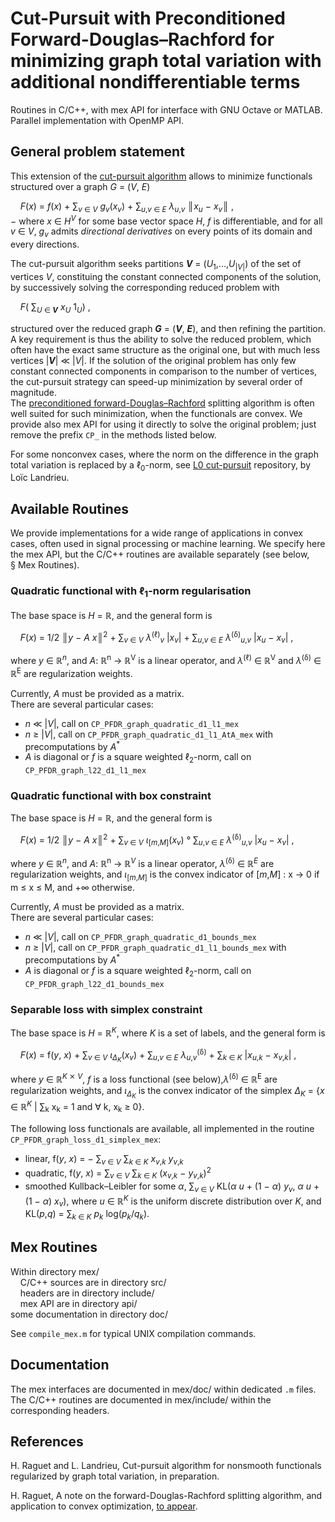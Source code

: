 # Cut-Pursuit with Preconditioned Forward-Douglas–Rachford for minimizing graph total variation with additional nondifferentiable terms
Routines in C/C++, with mex API for interface with GNU Octave or MATLAB.  
Parallel implementation with OpenMP API.  

## General problem statement
This extension of the [cut-pursuit algorithm](https://github.com/loicland/cut-pursuit) allows to minimize functionals structured over a graph _G_ = (_V_, _E_)

    _F_(_x_) = _f_(_x_) + ∑<sub>_v_ ∈ _V_</sub> _g_<sub>_v_</sub>(_x_<sub>_v_</sub>) +
 ∑<sub>_u_,_v_ ∈ _E_</sub> _λ_<sub>_u_,_v_</sub> ║_x_<sub>_u_</sub> − _x_<sub>_v_</sub>║ ,  
−
where _x_ ∈  _H_<sup>_V_</sup> for some base vector space _H_, _f_ is differentiable, and for all _v_ ∈ _V_, _g_<sub>_v_</sub> admits _directional derivatives_ on every points of its domain and every directions.  

The cut-pursuit algorithm seeks partitions __*V*__ = (_U_<sub>1</sub>,...,_U_<sub>|_V_|</sub>) of the set of vertices _V_, constituing the constant connected components of the solution, by successively solving the corresponding reduced problem with

    _F_( ∑<sub>_U_ ∈ __*V*__</sub> _x_<sub>_U_</sub> 1<sub>_U_</sub>) ,  

structured over the reduced graph __*G*__ = (__*V*__, __*E*__), and then refining the partition.  
A key requirement is thus the ability to solve the reduced problem, which often have the exact same structure as the original one, but with much less vertices |__*V*__| ≪ |_V_|. If the solution of the original problem has only few constant connected components in comparison to the number of vertices, the cut-pursuit strategy can speed-up minimization by several order of magnitude.  
The [preconditioned forward-Douglas–Rachford](https://1a7r0ch3.github.io/pgfb/) splitting algorithm is often well suited for such minimization, when the functionals are convex. We provide also mex API for using it directly to solve the original problem; just remove the prefix `CP_` in the methods listed below.  

For some nonconvex cases, where the norm on the difference in the graph total variation is replaced by a ℓ<sub>0</sub>-norm, see [L0 cut-pursuit](https://github.com/loicland/cut-pursuit) repository, by Loïc Landrieu.

## Available Routines

We provide implementations for a wide range of applications in convex cases, often used in signal processing or machine learning. We specify here the mex API, but the C/C++ routines are available separately (see below, § Mex Routines).  

### Quadratic functional with ℓ<sub>1</sub>-norm regularisation
The base space is _H_ = ℝ, and the general form is  

    _F_(_x_) = 1/2 ║_y_ − _A x_║<sup>2</sup> +
 ∑<sub>_v_ ∈ _V_</sub> _λ_<sup>(ℓ)</sup><sub>_v_</sub> |_x_<sub>_v_</sub>| +
 ∑<sub>_u_,_v_ ∈ _E_</sub> _λ_<sup>(δ)</sup><sub>_u_,_v_</sub>
 |_x_<sub>_u_</sub> − _x_<sub>_v_</sub>| ,  

where _y_ ∈ ℝ<sup>_n_</sup>, and _A_: ℝ<sup>n</sup> → ℝ<sup>V</sup> is a linear operator, and 
_λ_<sup>(ℓ)</sup> ∈ ℝ<sup>V</sup> and _λ_<sup>(δ)</sup> ∈ ℝ<sup>E</sup> are regularization weights.  

Currently, _A_ must be provided as a matrix.  
There are several particular cases:  
 - _n_ ≪ |_V_|, call on `CP_PFDR_graph_quadratic_d1_l1_mex`  
 - _n_ ≥ |_V_|, call on `CP_PFDR_graph_quadratic_d1_l1_AtA_mex`
with precomputations by _A_<sup>\*</sup>   
 - _A_ is diagonal or _f_ is a square weighted ℓ<sub>2</sub>-norm, call on
`CP_PFDR_graph_l22_d1_l1_mex`  

### Quadratic functional with box constraint
The base space is _H_ = ℝ, and the general form is  

    _F_(_x_) = 1/2 ║_y_ − _A x_║<sup>2</sup> +
 ∑<sub>_v_ ∈ _V_</sub> _ι_<sub>\[_m_,_M_\]</sub>(_x_<sub>_v_</sub>) °
 ∑<sub>_u_,_v_ ∈ _E_</sub> _λ_<sup>(δ)</sup><sub>_u_,_v_</sub>
 |_x_<sub>_u_</sub> − _x_<sub>_v_</sub>| ,  

where _y_ ∈ ℝ<sup>_n_</sup>, and _A_: ℝ<sup>n</sup> → ℝ<sup>_V_</sup> is a linear operator, _λ_<sup>(δ)</sup> ∈ ℝ<sup>_E_</sup> are regularization weights, and _ι_<sub>\[_m_,_M_\]</sub> is the convex indicator of \[_m_,_M_\] : x → 0 if m ≤ x ≤ M, and +∞ otherwise.  

Currently, _A_ must be provided as a matrix.  
There are several particular cases:  
 - _n_ ≪ |_V_|, call on `CP_PFDR_graph_quadratic_d1_bounds_mex`  
 - _n_ ≥ |_V_|, call on `CP_PFDR_graph_quadratic_d1_l1_bounds_mex`
with precomputations by _A_<sup>\*</sup>   
 - _A_ is diagonal or _f_ is a square weighted ℓ<sub>2</sub>-norm, call on
`CP_PFDR_graph_l22_d1_bounds_mex`  

### Separable loss with simplex constraint
The base space is _H_ = ℝ<sup>_K_</sup>, where _K_ is a set of labels, and the general form is  

    _F_(_x_) = f(_y_, _x_) +
 ∑<sub>_v_ ∈ _V_</sub> _ι_<sub>_Δ_<sub>_K_</sub></sub>(_x_<sub>_v_</sub>) +
 ∑<sub>_u_,_v_ ∈ _E_</sub> _λ_<sub>_u_,_v_</sub><sup>(δ)</sup> +
 ∑<sub>_k_ ∈ _K_</sub> |_x_<sub>_u_,_k_</sub> − _x_<sub>_v_,_k_</sub>| ,  

where _y_ ∈ ℝ<sup>_K_ ⨯ _V_</sup>, _f_ is a loss functional (see below),_λ_<sup>(δ)</sup> ∈ ℝ<sup>E</sup> are regularization weights, and _ι_<sub>_Δ_<sub>_K_</sub></sub> is the convex indicator of the simplex
_Δ_<sub>_K_</sub> = {_x_ ∈ ℝ<sup>_K_</sup> | ∑<sub>k</sub> x<sub>k</sub> = 1 and ∀ k, x<sub>k</sub> ≥ 0}.  

The following loss functionals are available, all implemented in the routine
`CP_PFDR_graph_loss_d1_simplex_mex`:
 - linear, f(_y_, _x_) = − ∑<sub>_v_ ∈ _V_</sub> ∑<sub>_k_ ∈ _K_</sub> _x_<sub>_v_,_k_</sub> _y_<sub>_v_,_k_</sub>
 - quadratic, f(_y_, _x_) = ∑<sub>_v_ ∈ _V_</sub> ∑<sub>_k_ ∈ _K_</sub> (_x_<sub>_v_,_k_</sub> − _y_<sub>_v_,_k_</sub>)<sup>2</sup>
 - smoothed Kullback–Leibler for some _α_, ∑<sub>_v_ ∈ _V_</sub>
KL(_α_ _u_ + (1 − _α_) _y_<sub>_v_</sub>, _α_ _u_ + (1 − _α_) _x_<sub>_v_</sub>),
where _u_ ∈ ℝ<sup>_K_</sup> is the uniform discrete distribution over _K_, and
KL(_p_,_q_) = ∑<sub>_k_ ∈ _K_</sub> _p_<sub>_k_</sub> log(_p_<sub>_k_</sub>/_q_<sub>_k_</sub>).  

## Mex Routines
Within directory mex/  
    C/C++ sources are in directory src/  
    headers are in directory include/  
    mex API are in directory api/  
    some documentation in directory doc/

See `compile_mex.m` for typical UNIX compilation commands.

## Documentation
The mex interfaces are documented in mex/doc/ within dedicated `.m` files.  
The C/C++ routines are documented in mex/include/ within the corresponding headers.  

## References
H. Raguet and L. Landrieu, Cut-pursuit algorithm for nonsmooth functionals regularized by graph total variation, in preparation.

H. Raguet, A note on the forward-Douglas-Rachford splitting algorithm, and application to convex optimization, [to appear](https://1a7r0ch3.github.io/pgfb/).
